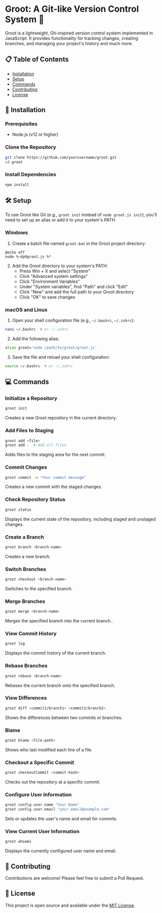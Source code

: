 # Groot: A Git-like Version Control System 🌳

Groot is a lightweight, Git-inspired version control system implemented in JavaScript. It provides functionality for tracking changes, creating branches, and managing your project's history and much more.

## 📋 Table of Contents

- [Installation](#installation)
- [Setup](#setup)
- [Commands](#commands)
- [Contributing](#contributing)
- [License](#license)

## 🚀 Installation

### Prerequisites

- Node.js (v12 or higher)

### Clone the Repository

```bash
git clone https://github.com/yourusername/groot.git
cd groot
```

### Install Dependencies

```bash
npm install
```

## 🛠 Setup

To use Groot like Git (e.g., `groot init` instead of `node groot.js init`), you'll need to set up an alias or add it to your system's PATH.

### Windows

1. Create a batch file named `groot.bat` in the Groot project directory:

```batch
@echo off
node %~dp0groot.js %*
```

2. Add the Groot directory to your system's PATH:
   - Press Win + X and select "System"
   - Click "Advanced system settings"
   - Click "Environment Variables"
   - Under "System variables", find "Path" and click "Edit"
   - Click "New" and add the full path to your Groot directory
   - Click "OK" to save changes

### macOS and Linux

1. Open your shell configuration file (e.g., `~/.bashrc`, `~/.zshrc`):

```bash
nano ~/.bashrc  # or ~/.zshrc
```

2. Add the following alias:

```bash
alias groot='node /path/to/groot/groot.js'
```

3. Save the file and reload your shell configuration:

```bash
source ~/.bashrc  # or ~/.zshrc
```

## 💻 Commands

### Initialize a Repository

```bash
groot init
```

Creates a new Groot repository in the current directory.

### Add Files to Staging

```bash
groot add <file>
groot add .  # Add all files
```

Adds files to the staging area for the next commit.

### Commit Changes

```bash
groot commit -m "Your commit message"
```

Creates a new commit with the staged changes.

### Check Repository Status

```bash
groot status
```

Displays the current state of the repository, including staged and unstaged changes.

### Create a Branch

```bash
groot branch <branch-name>
```

Creates a new branch.

### Switch Branches

```bash
groot checkout <branch-name>
```

Switches to the specified branch.

### Merge Branches

```bash
groot merge <branch-name>
```

Merges the specified branch into the current branch..

### View Commit History

```bash
groot log
```

Displays the commit history of the current branch.

### Rebase Branches

```bash
groot rebase <branch-name>
```

Rebases the current branch onto the specified branch.

### View Differences

```bash
groot diff <commit1/branch1> <commit2/branch2>
```

Shows the differences between two commits or branches.

### Blame

```bash
groot blame <file-path>
```

Shows who last modified each line of a file.

### Checkout a Specific Commit

```bash
groot checkoutCommit <commit-hash>
```

Checks out the repository at a specific commit.

### Configure User Information

```bash
groot config user.name "Your Name"
groot config user.email "your.email@example.com"
```

Sets or updates the user's name and email for commits.

### View Current User Information

```bash
groot whoami
```

Displays the currently configured user name and email.

## 🤝 Contributing

Contributions are welcome! Please feel free to submit a Pull Request.

## 📄 License

This project is open source and available under the [MIT License](LICENSE).
